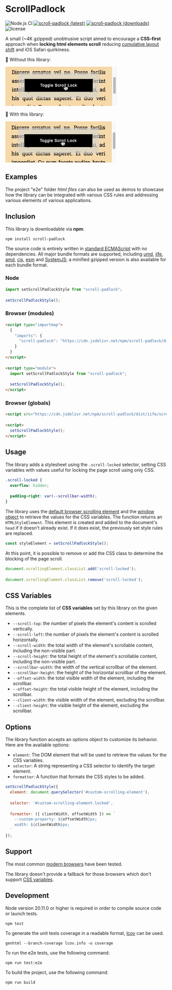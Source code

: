 # ScrollPadlock

![Node.js CI](https://github.com/memob0x/scroll-padlock/workflows/Node.js%20CI/badge.svg)
[![scroll-padlock (latest)](https://img.shields.io/npm/v/scroll-padlock/latest.svg)](https://www.npmjs.com/package/scroll-padlock)
[![scroll-padlock (downloads)](https://img.shields.io/npm/dy/scroll-padlock.svg)](https://www.npmjs.com/package/scroll-padlock)
![license](https://img.shields.io/npm/l/scroll-padlock)

A small (~4K gzipped) unobtrusive script aimed to encourage a **CSS-first** approach when **locking html elements scroll** reducing [cumulative layout shift](https://web.dev/cls/) and iOS Safari quirkiness.

🙅 Without this library:

![without scrollbar gap compensation](https://github.com/memob0x/scroll-padlock/blob/master/assets/without.gif?raw=true)

💁 With this library:

![with scrollbar gap compensation](https://github.com/memob0x/scroll-padlock/blob/master/assets/with.gif?raw=true)

## Examples

The project "e2e" folder _html files_ can also be used as demos to showcase how the library can be integrated with various CSS rules and addressing various elements of various applications.

## Inclusion

This library is downloadable via **npm**:

```shell
npm install scroll-padlock
```

The source code is entirely written in [standard ECMAScript](https://tc39.es/) with no dependencies.
All major bundle formats are supported, including [umd](https://github.com/umdjs/umd), [iife](https://developer.mozilla.org/en-US/docs/Glossary/IIFE), [amd](https://en.wikipedia.org/wiki/Asynchronous_module_definition), [cjs](https://en.wikipedia.org/wiki/CommonJS), [esm](https://developer.mozilla.org/en-US/docs/Web/JavaScript/Guide/Modules) and [SystemJS](https://github.com/systemjs/systemjs); a minified gzipped version is also available for each bundle format.

### Node

```javascript
import setScrollPadlockStyle from "scroll-padlock";

setScrollPadlockStyle();
```

### Browser (modules)

```html
<script type="importmap">
  {
    "imports": {
      "scroll-padlock": "https://cdn.jsdelivr.net/npm/scroll-padlock/dist/es/scroll-padlock.min.js"
    }
  }
</script>

<script type="module">
  import setScrollPadlockStyle from "scroll-padlock";

  setScrollPadlockStyle();
</script>
```

### Browser (globals)

```html
<script src="https://cdn.jsdelivr.net/npm/scroll-padlock/dist/iife/scroll-padlock.min.js"></script>

<script>
  setScrollPadlockStyle();
</script>
```

## Usage

The library adds a stylesheet using the `.scroll-locked` selector, setting CSS variables with values useful for locking the page scroll using only CSS.

```css
.scroll-locked {
  overflow: hidden;

  padding-right: var(--scrollbar-width);
}
```

The library uses the [default browser scrolling element](https://developer.mozilla.org/en-US/docs/Web/API/document/scrollingElement) and the [window object](https://developer.mozilla.org/en-US/docs/Web/API/Window) to retrieve the values for the CSS variables.
The function returns an `HTMLStyleElement`. This element is created and added to the document's `head` if it doesn't already exist. If it does exist, the previously set style rules are replaced.

```javascript
const styleElement = setScrollPadlockStyle();
```

At this point, it is possible to remove or add the CSS class to determine the blocking of the page scroll.

```javascript
document.scrollingElement.classList.add('scroll-locked');

document.scrollingElement.classList.remove('scroll-locked');
```

## CSS Variables

This is the complete list of **CSS variables** set by this library on the given elements.

- `--scroll-top`: the number of pixels the element's content is scrolled vertically.
- `--scroll-left`: the number of pixels the element's content is scrolled horizontally.
- `--scroll-width`: the total width of the element's scrollable content, including the non-visible part.
- `--scroll-height`: the total height of the element's scrollable content, including the non-visible part.
- `--scrollbar-width`: the width of the vertical scrollbar of the element.
- `--scrollbar-height`: the height of the horizontal scrollbar of the element.
- `--offset-width`: the total visible width of the element, including the scrollbar.
- `--offset-height`: the total visible height of the element, including the scrollbar.
- `--client-width`: the visible width of the element, excluding the scrollbar.
- `--client-height`: the visible height of the element, excluding the scrollbar.

## Options

The library function accepts an options object to customize its behavior. Here are the available options:

- `element`: The DOM element that will be used to retrieve the values for the CSS variables.
- `selector`: A string representing a CSS selector to identify the target element.
- `formatter`: A function that formats the CSS styles to be added.

```javascript
setScrollPadlockStyle({
  element: document.querySelector('#custom-scrolling-element'),

  selector: '#custom-scrolling-element.locked',

  formatter: ({ clientWidth, offsetWidth }) => `
    --custom-property: ${offsetWidth}px;
    width: ${clientWidth}px;
  `
});
```

## Support

The most common [modern browsers](https://browsersl.ist/#q=defaults) have been tested.

The library doesn't provide a fallback for those browsers which don't support [CSS variables](https://caniuse.com/css-variables).

## Development

Node version 20.11.0 or higher is required in order to compile source code or launch tests.

```shell
npm test
```

To generate the unit tests coverage in a readable format, [lcov](https://github.com/linux-test-project/lcov) can be used.

```shell
genhtml --branch-coverage lcov.info -o coverage
```

To run the e2e tests, use the following command:

```shell
npm run test:e2e
```

To build the project, use the following command:

```shell
npm run build
```
